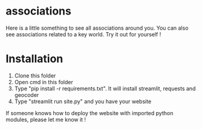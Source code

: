 # associations
Here is a little something to see all associations around you. You can also see associations related to a key world.
Try it out for yourself !

# Installation
1. Clone this folder
2. Open cmd in this folder
3. Type "pip install -r requirements.txt". It will install streamlit, requests and geocoder
4. Type "streamlit run site.py" and you have your website

If someone knows how to deploy the website with imported python modules, please let me know it !
